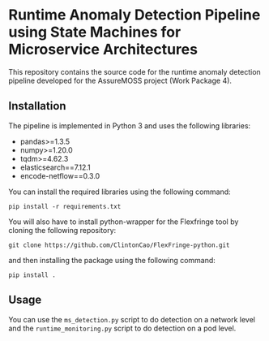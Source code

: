 # Runtime Anomaly Detection Pipeline using State Machines for Microservice Architectures
This repository contains the source code for the runtime anomaly detection pipeline developed for the AssureMOSS project (Work Package 4). 

## Installation
The pipeline is implemented in Python 3 and uses the following libraries:
- pandas>=1.3.5
- numpy>=1.20.0
- tqdm>=4.62.3
- elasticsearch==7.12.1
- encode-netflow==0.3.0

You can install the required libraries using the following command:
```
pip install -r requirements.txt
```

You will also have to install python-wrapper for the Flexfringe tool by cloning the following repository:
```
git clone https://github.com/ClintonCao/FlexFringe-python.git
```
and then installing the package using the following command:
```
pip install .
```

## Usage
You can use the `ms_detection.py` script to do detection on a network level and the `runtime_monitoring.py` script to do detection on a pod level.

